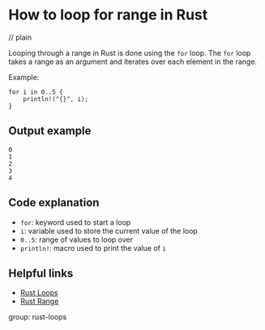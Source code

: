 # How to loop for range in Rust
// plain

Looping through a range in Rust is done using the `for` loop. The `for` loop takes a range as an argument and iterates over each element in the range.

Example:
```
for i in 0..5 {
    println!("{}", i);
}
```
## Output example

```
0
1
2
3
4
```

## Code explanation

- `for`: keyword used to start a loop
- `i`: variable used to store the current value of the loop
- `0..5`: range of values to loop over
- `println!`: macro used to print the value of `i`

## Helpful links
- [Rust Loops](https://doc.rust-lang.org/book/ch03-05-control-flow.html#loops)
- [Rust Range](https://doc.rust-lang.org/std/ops/struct.Range.html)

group: rust-loops